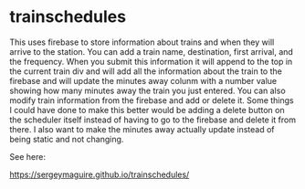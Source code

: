 # trainschedules
This uses firebase to store information about trains and when they will arrive to the station.  You can add a train name, destination, first arrival, and the frequency.  When you submit this information it will append to the top in the current train div and will add all the information about the train to the firebase and will update the minutes away colunm with a number value showing how many minutes away the train you just entered.  You can also modify train information from the firebase and add or delete it.  Some things I could have done to make this better would be adding a delete button on the scheduler itself instead of having to go to the firebase and delete it from there.  I also want to make the minutes away actually update instead of being static and not changing.





See here:



https://sergeymaguire.github.io/trainschedules/
